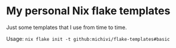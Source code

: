 # My personal Nix flake templates

Just some templates that I use from time to time.

Usage: `nix flake init -t github:michivi/flake-templates#basic`
